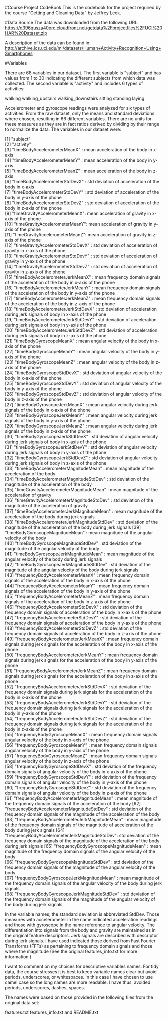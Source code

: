 #Course Project CodeBook
 This is the codebook for the project required by the course "Getting and Cleaning Data" by Jeffrey Leek.
 
#Data Source
The data was downloaded from the following URL:
https://d396qusza40orc.cloudfront.net/getdata%2Fprojectfiles%2FUCI%20HAR%20Dataset.zip 

A description of the data can be found in:
http://archive.ics.uci.edu/ml/datasets/Human+Activity+Recognition+Using+Smartphones 

#Variables

There are 68 variables in our dataset. 
The first variable is "subject" and has values from 1 to 30 indicating the different subjects from which data was collected.
The second variable is "activity" and includes 6 types of activities:
 
walking
walking_upstairs
walking_downstairs
sitting
standing
laying

Accelerometer and gyroscope readings were analyzed for six types of activities. From the raw dataset, only the means and standard deviations where chosen, resulting in 66 different variables. 
There are no units for these measures as they are in fact ratios derived by dividing by their range to normalize the data. 
The variables in our dataset were:

 [1] "subject"                                      
 [2] "activity"                                     
 [3] "timeBodyAccelerometerMeanX"   : mean acceleration of the body in x-axis                
 [4] "timeBodyAccelerometerMeanY"   : mean acceleration of the body in y-axis                
 [5] "timeBodyAccelerometerMeanZ"   : mean acceleration of the body in z-axis              
 [6] "timeBodyAccelerometerStdDevX" : std deviation of acceleration of the body in x-axis              
 [7] "timeBodyAccelerometerStdDevY" : std deviation of acceleration of the body in y-axis of the phone                
 [8] "timeBodyAccelerometerStdDevZ" : std deviation of acceleration of the body in z-axis of the phone                
 [9] "timeGravityAccelerometerMeanX": mean acceleration of gravity in x-axis of the phone               
[10] "timeGravityAccelerometerMeanY": mean acceleration of gravity in y-axis of the phone                
[11] "timeGravityAccelerometerMeanZ": mean acceleration of gravity in z-axis of the phone               
[12] "timeGravityAccelerometerStdDevX"  : std deviation of acceleration of gravity in x-axis of the phone            
[13] "timeGravityAccelerometerStdDevY"  : std deviation of acceleration of gravity in y-axis of the phone           
[14] "timeGravityAccelerometerStdDevZ"  : std deviation of acceleration of gravity in z-axis of the phone            
[15] "timeBodyAccelerometerJerkMeanX"   : mean frequency domain signals of the acceleration of the body in x-axis of the phone            
[16] "timeBodyAccelerometerJerkMeanY"   : mean frequency domain signals of the acceleration of the body in y-axis of the phone            
[17] "timeBodyAccelerometerJerkMeanZ"   : mean frequency domain signals of the acceleration of the body in z-axis of the phone            
[18] "timeBodyAccelerometerJerkStdDevX" : std deviation of acceleration during jerk signals of body in x-axis of the phone            
[19] "timeBodyAccelerometerJerkStdDevY" : std deviation of acceleration during jerk signals of body in y-axis of the phone            
[20] "timeBodyAccelerometerJerkStdDevZ" : std deviation of acceleration during jerk signals of body in z-axis of the phone            
[21] "timeBodyGyroscopeMeanX"           : mean angular velocity of the body in x-axis of the phone            
[22] "timeBodyGyroscopeMeanY"           : mean angular velocity of the body in y-axis of the phone            
[23] "timeBodyGyroscopeMeanZ"           : mean angular velocity of the body in z-axis of the phone            
[24] "timeBodyGyroscopeStdDevX"         : std deviation of angular velocity of the body in x-axis of the phone            
[25] "timeBodyGyroscopeStdDevY"         : std deviation of angular velocity of the body in y-axis of the phone            
[26] "timeBodyGyroscopeStdDevZ"         : std deviation of angular velocity of the body in z-axis of the phone            
[27] "timeBodyGyroscopeJerkMeanX"       : mean angular velocity during jerk signals of the body in x-axis of the phone           
[28] "timeBodyGyroscopeJerkMeanY"       : mean angular velocity during jerk signals of the body in y-axis of the phone            
[29] "timeBodyGyroscopeJerkMeanZ"       : mean angular velocity during jerk signals of the body in z-axis of the phone            
[30] "timeBodyGyroscopeJerkStdDevX"     : std deviation of angular velocity during jerk signals of body in x-axis of the phone            
[31] "timeBodyGyroscopeJerkStdDevY"     : std deviation of angular velocity during jerk signals of body in y-axis of the phone            
[32] "timeBodyGyroscopeJerkStdDevZ"     : std deviation of angular velocity during jerk signals of body in z-axis of the phone            
[33] "timeBodyAccelerometerMagnitudeMean"       : mean magnitude of the acceleration of the body         
[34] "timeBodyAccelerometerMagnitudeStdDev"     : std deviation of the magnitude of the acceleration of the body       
[35] "timeGravityAccelerometerMagnitudeMean"    : mean magnitude of the acceleration of gravity      
[36] "timeGravityAccelerometerMagnitudeStdDev"  : std deviation of the magnitude of the acceleration of gravity     
[37] "timeBodyAccelerometerJerkMagnitudeMean"   : mean magnitude of the acceleration of the body during jerk signals    
[38] "timeBodyAccelerometerJerkMagnitudeStdDev" : std deviation of the magnitude of the acceleration of the body during jerk signals 
[39] "timeBodyGyroscopeMagnitudeMean"   :  mean magnitude of the angular velocity of the body         
[40] "timeBodyGyroscopeMagnitudeStdDev" :  std deviation of the magnitude of the angular velocity of the body         
[41] "timeBodyGyroscopeJerkMagnitudeMean" : mean magnitude of the angular velocity of the body during jerk signals        
[42] "timeBodyGyroscopeJerkMagnitudeStdDev" :  std deviation of the magnitude of the angular velocity of the body during jerk signals       
[43] "frequencyBodyAccelerometerMeanX"   : mean frequency domain signals of the acceleration of the body in x-axis of the phone            
[44] "frequencyBodyAccelerometerMeanY"   : mean frequency domain signals of the acceleration of the body in y-axis of the phone           
[45] "frequencyBodyAccelerometerMeanZ"   : mean frequency domain signals of the acceleration of the body in z-axis of the phone           
[46] "frequencyBodyAccelerometerStdDevX" : std deviation of the frequency domain signals of acceleration of the body in x-axis of the phone           
[47] "frequencyBodyAccelerometerStdDevY" : std deviation of the frequency domain signals of acceleration of the body in y-axis of the phone           
[48] "frequencyBodyAccelerometerStdDevZ" : std deviation of the frequency domain signals of acceleration of the body in z-axis of the phone           
[49] "frequencyBodyAccelerometerJerkMeanX"  : mean frequency domain signals during jerk signals for the acceleration of the body in x-axis of the phone        
[50] "frequencyBodyAccelerometerJerkMeanY" : mean frequency domain signals during jerk signals for the acceleration of the body in y-axis of the phone         
[51] "frequencyBodyAccelerometerJerkMeanZ"  : mean frequency domain signals during jerk signals for the acceleration of the body in z-axis of the phone        
[52] "frequencyBodyAccelerometerJerkStdDevX" : std deviation of the frequency domain signals during jerk signals for the acceleration of the body in x-axis of the phone       
[53] "frequencyBodyAccelerometerJerkStdDevY" : std deviation of the frequency domain signals during jerk signals for the acceleration of the body in y-axis of the phone       
[54] "frequencyBodyAccelerometerJerkStdDevZ" : std deviation of the frequency domain signals during jerk signals for the acceleration of the body in z-axis of the phone       
[55] "frequencyBodyGyroscopeMeanX"   : mean frequency domain signals angular velocity of the body in x-axis of the phone               
[56] "frequencyBodyGyroscopeMeanY"   : mean frequency domain signals angular velocity of the body in y-axis of the phone               
[57] "frequencyBodyGyroscopeMeanZ"    : mean frequency domain signals angular velocity of the body in z-axis of the phone              
[58] "frequencyBodyGyroscopeStdDevX"  : std deviation of the frequency domain signals of angular velocity of the body in x-axis of the phone              
[59] "frequencyBodyGyroscopeStdDevY"  : std deviation of the frequency domain signals of angular velocity of the body in y-axis of the phone              
[60] "frequencyBodyGyroscopeStdDevZ"  : std deviation of the frequency domain signals of angular velocity of the body in z-axis of the phone              
[61] "frequencyBodyAccelerometerMagnitudeMean"     : mean magnitude of the frequency domain signals of the acceleration of the body 
[62] "frequencyBodyAccelerometerMagnitudeStdDev"   : std deviation of the frequency domain signals of the magnitude of the acceleration of the body 
[63] "frequencyBodyAccelerometerJerkMagnitudeMean" : mean magnitude of the frequency domain signals of the magnitude of acceleration of the body during jerk signals 
[64] "frequencyBodyAccelerometerJerkMagnitudeStdDev": std deviation of the frequency domain signals of the magnitude of the acceleration of the body during jerk signals
[65] "frequencyBodyGyroscopeMagnitudeMean"      : mean magnitude of the frequency domain signals of the angular velocity of the body    
[66] "frequencyBodyGyroscopeMagnitudeStdDev"    : std deviation of the frequency domain signals of the magnitude of the angular velocity of the body    
[67] "frequencyBodyGyroscopeJerkMagnitudeMean"  : mean magnitude of the frequency domain signals of the angular velocity of the body during jerk signals    
[68] "frequencyBodyGyroscopeJerkMagnitudeStdDev" : std deviation of the frequency domain signals of the magnitude of the angular velocity of the body during jerk signals

In the variable names, the standard deviation is abbreviated StdDev. Those measures with accelerometer in the name indicated acceleration readings and those with gyroscope in the name reference to angular velocity. The differentiation into signals from the body and gravity are maintained as in the original feature descriptors. Jerk signals are described with descriptor during jerk signals. I have used indicated those derived from Fast Fourier Transforms (FFTs) as pertaining to frequency domain signals and those where the magnitude (See the original features_info.txt for more information.)

I want to comment on my choices for descriptive variables names. For tidy data, the course stresses it is best to keep variable names clear but avoid periods, underscores, or whitespaces. In this case I have chosen to use camel case so the long names are more readable. I have thus, avoided periods, underscores, dashes, spaces.

The names were based on those provided in the following files from the original data set:

features.txt
features_info.txt and
README.txt












































